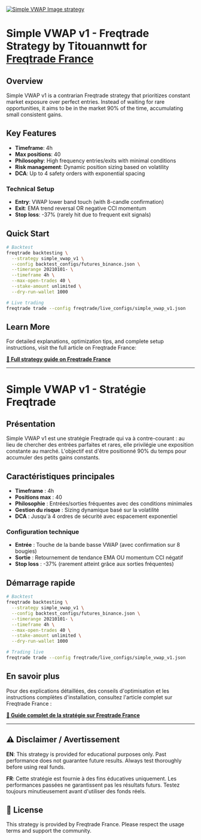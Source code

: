 [![Simple VWAP Image strategy](https://github.com/user-attachments/assets/296b3460-df51-4a28-8ea4-90b2cc416589)]([https://buymeacoffee.com/freqtrade_france](https://buymeacoffee.com/freqtrade_france/simple-vwap-v1-la-stratgie-du-placement-constant))

# Simple VWAP v1 - Freqtrade Strategy by Titouannwtt for [Freqtrade France](https://buymeacoffee.com/freqtrade_france)

## Overview

Simple VWAP v1 is a contrarian Freqtrade strategy that prioritizes constant market exposure over perfect entries. Instead of waiting for rare opportunities, it aims to be in the market 90% of the time, accumulating small consistent gains.

## Key Features

- **Timeframe**: 4h
- **Max positions**: 40
- **Philosophy**: High frequency entries/exits with minimal conditions
- **Risk management**: Dynamic position sizing based on volatility
- **DCA**: Up to 4 safety orders with exponential spacing

### Technical Setup
- **Entry**: VWAP lower band touch (with 8-candle confirmation)
- **Exit**: EMA trend reversal OR negative CCI momentum
- **Stop loss**: -37% (rarely hit due to frequent exit signals)

## Quick Start

```bash
# Backtest
freqtrade backtesting \
  --strategy simple_vwap_v1 \
  --config backtest_configs/futures_binance.json \
  --timerange 20210101- \
  --timeframe 4h \
  --max-open-trades 40 \
  --stake-amount unlimited \
  --dry-run-wallet 1000

# Live trading
freqtrade trade --config freqtrade/live_configs/simple_vwap_v1.json
```

## Learn More

For detailed explanations, optimization tips, and complete setup instructions, visit the full article on Freqtrade France:

**[📖 Full strategy guide on Freqtrade France](https://buymeacoffee.com/freqtrade_france)**

---

# Simple VWAP v1 - Stratégie Freqtrade

## Présentation

Simple VWAP v1 est une stratégie Freqtrade qui va à contre-courant : au lieu de chercher des entrées parfaites et rares, elle privilégie une exposition constante au marché. L'objectif est d'être positionné 90% du temps pour accumuler des petits gains constants.

## Caractéristiques principales

- **Timeframe** : 4h
- **Positions max** : 40
- **Philosophie** : Entrées/sorties fréquentes avec des conditions minimales
- **Gestion du risque** : Sizing dynamique basé sur la volatilité
- **DCA** : Jusqu'à 4 ordres de sécurité avec espacement exponentiel

### Configuration technique
- **Entrée** : Touche de la bande basse VWAP (avec confirmation sur 8 bougies)
- **Sortie** : Retournement de tendance EMA OU momentum CCI négatif
- **Stop loss** : -37% (rarement atteint grâce aux sorties fréquentes)

## Démarrage rapide

```bash
# Backtest
freqtrade backtesting \
  --strategy simple_vwap_v1 \
  --config backtest_configs/futures_binance.json \
  --timerange 20210101- \
  --timeframe 4h \
  --max-open-trades 40 \
  --stake-amount unlimited \
  --dry-run-wallet 1000

# Trading live
freqtrade trade --config freqtrade/live_configs/simple_vwap_v1.json
```

## En savoir plus

Pour des explications détaillées, des conseils d'optimisation et les instructions complètes d'installation, consultez l'article complet sur Freqtrade France :

**[📖 Guide complet de la stratégie sur Freqtrade France]([https://buymeacoffee.com/freqtrade_france](https://buymeacoffee.com/freqtrade_france/simple-vwap-v1-la-stratgie-du-placement-constant))**

---

## ⚠️ Disclaimer / Avertissement

**EN**: This strategy is provided for educational purposes only. Past performance does not guarantee future results. Always test thoroughly before using real funds.

**FR**: Cette stratégie est fournie à des fins éducatives uniquement. Les performances passées ne garantissent pas les résultats futurs. Testez toujours minutieusement avant d'utiliser des fonds réels.

## 📝 License

This strategy is provided by Freqtrade France. Please respect the usage terms and support the community.
